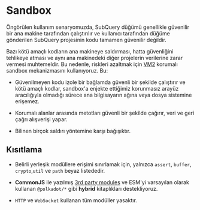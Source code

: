 # Sandbox

Öngörülen kullanım senaryomuzda, SubQuery düğümü genellikle güvenilir bir ana makine tarafından çalıştırılır ve kullanıcı tarafından düğüme gönderilen SubQuery projesinin kodu tamamen güvenilir değildir.

Bazı kötü amaçlı kodların ana makineye saldırması, hatta güvenliğini tehlikeye atması ve aynı ana makinedeki diğer projelerin verilerine zarar vermesi muhtemeldir. Bu nedenle, riskleri azaltmak için [VM2](https://www.npmjs.com/package/vm2) korumalı sandbox mekanizmasını kullanıyoruz. Bu:

- Güvenilmeyen kodu izole bir bağlamda güvenli bir şekilde çalıştırır ve kötü amaçlı kodlar, sandbox'a enjekte ettiğimiz korunmasız arayüz aracılığıyla olmadığı sürece ana bilgisayarın ağına veya dosya sistemine erişemez.

- Korumalı alanlar arasında metotları güvenli bir şekilde çağırır, veri ve geri çağrı alışverişi yapar.

- Bilinen birçok saldırı yöntemine karşı bağışıktır.

## Kısıtlama

- Belirli yerleşik modüllere erişimi sınırlamak için, yalnızca `assert`, `buffer`, `crypto`,`util` ve `path` beyaz listededir.

- **CommonJS** ile yazılmış [3rd party modules](../create/mapping/polkadot.md#third-party-libraries) ve ESM'yi varsayılan olarak kullanan `@polkadot/*` gibi **hybrid** kitaplıkları destekliyoruz.

- `HTTP` ve `WebSocket` kullanan tüm modüller yasaktır.
